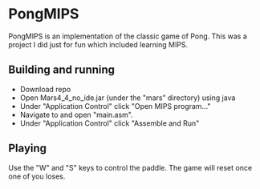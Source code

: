 # PongMIPS

PongMIPS is an implementation of the classic game of Pong. This was a project I did just for fun which included learning MIPS.

## Building and running

 - Download repo
 - Open Mars4_4_no_ide.jar (under the "mars" directory) using java
 - Under "Application Control" click "Open MIPS program..."
 - Navigate to and open "main.asm".
 - Under "Application Control" click "Assemble and Run"

## Playing

Use the "W" and "S" keys to control the paddle.
The game will reset once one of you loses.

